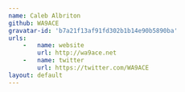 ```yaml
---
name: Caleb Albriton 
github: WA9ACE
gravatar-id: 'b7a21f13af91fd302b1b14e90b5890ba'
urls:
    -   name: website
        url: http://wa9ace.net
    -   name: twitter
        url: https://twitter.com/WA9ACE
layout: default
---
```

